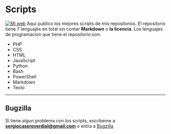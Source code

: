 # Scripts
[![Mi web](https://s3rgi09.github.io/)](https://bugzilla-s3rgi09.github.io/)
Aqui publico los mejores scripts de mis repositorios. El repositorio tiene 7 lenguajes en total sin contar **Markdown** o **la licencia**.
Los lenguajes de programacion que tiene el repositorio son:
* PHP
* CSS
* HTML
* JavaScript
* Python
* Bash
* PowerShell
* Markdown
* Texto

-----------------------------------------------------------------------------------------------------------------------------------------------------------

## Bugzilla
Si tiene algun problema con los scripts, escribeme a **sergiocaseroverdial@gmail.com** o entra a [Bugzilla](https://bugzilla-s3rgi09.github.io/)
